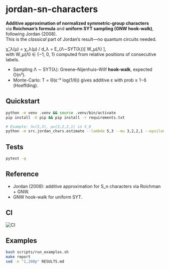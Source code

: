 # jordan-sn-characters

**Additive approximation of normalized symmetric-group characters**  
via **Roichman’s formula** and **uniform SYT sampling (GNW hook-walk)**, following Jordan (2008).  
This is the *classical* part of Jordan’s result—no quantum circuits needed.

χ̂_λ(μ) = χ_λ(μ) / d_λ = E_{Λ∼SYT(λ)}[ W_μ(Λ) ],  
with W_μ(Λ) ∈ {−1, 0, 1} computed from relative positions of consecutive labels.

- Sampling Λ ∼ SYT(λ): Greene–Nijenhuis–Wilf **hook-walk**, expected O(n²).
- Monte-Carlo: T = Θ(ε⁻² log(1/δ)) gives additive ε with prob ≥ 1−δ (Hoeffding).

## Quickstart
~~~bash
python -m venv .venv && source .venv/bin/activate
pip install -U pip && pip install -r requirements.txt

# Example: λ=(5,3), μ=(3,2,2,1) in S_8
python -m src.jordan_chars.estimate --lambda 5,3 --mu 3,2,2,1 --epsilon 0.03 --delta 1e-4 --seed 0
~~~

## Tests
~~~bash
pytest -q
~~~

## Reference
- Jordan (2008): additive approximation for S_n characters via Roichman + GNW.
- GNW hook-walk for uniform SYT.

## CI

![CI](https://github.com/laroccamartin/jordan-sn-characters/actions/workflows/ci.yml/badge.svg)

## Examples

```bash
bash scripts/run_examples.sh
make report
sed -n "1,200p" RESULTS.md
```

